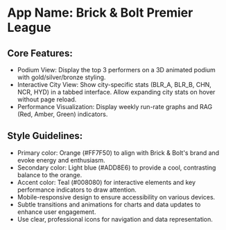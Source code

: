 # **App Name**: Brick & Bolt Premier League

## Core Features:

- Podium View: Display the top 3 performers on a 3D animated podium with gold/silver/bronze styling.
- Interactive City View: Show city-specific stats (BLR_A, BLR_B, CHN, NCR, HYD) in a tabbed interface. Allow expanding city stats on hover without page reload.
- Performance Visualization: Display weekly run-rate graphs and RAG (Red, Amber, Green) indicators.

## Style Guidelines:

- Primary color: Orange (#FF7F50) to align with Brick & Bolt's brand and evoke energy and enthusiasm.
- Secondary color: Light blue (#ADD8E6) to provide a cool, contrasting balance to the orange.
- Accent color: Teal (#008080) for interactive elements and key performance indicators to draw attention.
- Mobile-responsive design to ensure accessibility on various devices.
- Subtle transitions and animations for charts and data updates to enhance user engagement.
- Use clear, professional icons for navigation and data representation.